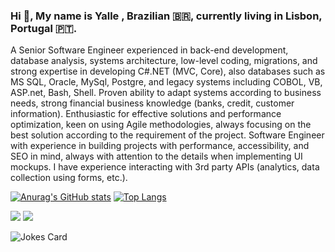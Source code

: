 ### Hi 👋, My name is Yalle , Brazilian 🇧🇷, currently living in Lisbon, Portugal 🇵🇹.

<!--
**yalle-prado/yalle-prado** is a ✨ _special_ ✨ repository because its `README.md` (this file) appears on your GitHub profile.
-->
A Senior Software Engineer experienced in back-end development, database analysis, systems architecture, low-level coding, migrations, and strong expertise in developing C#.NET (MVC, Core), also databases such as MS SQL, Oracle, MySql, Postgre, and legacy systems including COBOL, VB, ASP.net, Bash, Shell.
Proven ability to adapt systems according to business needs, strong financial business knowledge (banks, credit, customer information). Enthusiastic for effective solutions and performance optimization, keen on using Agile methodologies, always focusing on the best solution according to the requirement of the project.
Software Engineer with experience in building projects with performance, accessibility, and SEO in mind, always with attention to the details when implementing UI mockups. I have experience interacting with 3rd party APIs (analytics, data collection using forms, etc.).


[![Anurag's GitHub stats](https://github-readme-stats.vercel.app/api?username=yalle-prado&theme=cobalt2&show_icons=true)](https://github.com/yalle-prado) 
[![Top Langs](https://github-readme-stats.vercel.app/api/top-langs/?username=yalle-prado&theme=cobalt2)](https://github.com/yalle-prado)

[![](https://img.shields.io/badge/linkedin-%230077B5.svg?style=for-the-badge&logo=linkedin)](https://www.linkedin.com/in/yalle-prado/)
[![](https://img.shields.io/badge/Spotify-1ED760?style=for-the-badge&logo=spotify&logoColor=white)](https://open.spotify.com/?flow_ctx=3b8defe8-3f00-473f-a99f-ac9c72889d4a%3A1690324999)


![Jokes Card](https://readme-jokes.vercel.app/api)
